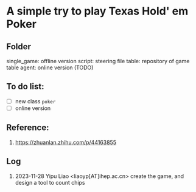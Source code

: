 # A simple try to play Texas Hold' em Poker

## Folder
single_game: offline version
script: steering file
table: repository of game table
agent: online version (TODO)

## To do list:
- [ ] new class `poker`
- [ ] online version

## Reference:
1. https://zhuanlan.zhihu.com/p/44163855


## Log
1. 2023-11-28 Yipu Liao <liaoyp[AT]ihep.ac.cn> create the game, and design a tool to count chips

